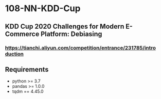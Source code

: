 # 108-NN-KDD-Cup

## KDD Cup 2020 Challenges for Modern E-Commerce Platform: Debiasing

### <https://tianchi.aliyun.com/competition/entrance/231785/introduction>

## Requirements

* python >= 3.7
* pandas >= 1.0.0
* tqdm == 4.45.0
